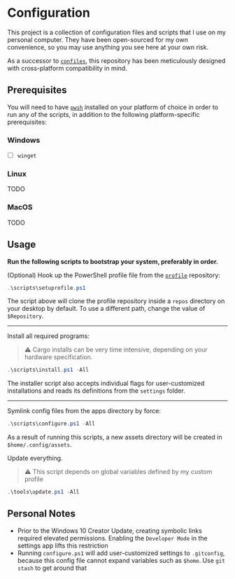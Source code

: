 # Configuration

This project is a collection of configuration files and scripts that I use on my
personal computer. They have been open-sourced for my own convenience, so you may
use anything you see here at your own risk.

As a successor to
[`confiles`](https://github.com/StefanGreve/confiles),
this repository has been meticulously designed with cross-platform compatibility
in mind.

## Prerequisites

You will need to have [`pwsh`](https://github.com/PowerShell/PowerShell) installed
on your platform of choice in order to run any of the scripts, in addition to the
following platform-specific prerequisites:

### Windows

- [ ] `winget`

### Linux

TODO

### MacOS

TODO

## Usage

**Run the following scripts to bootstrap your system, preferably in order.**

(Optional) Hook up the PowerShell profile file from the
[`profile`](https://github.com/StefanGreve/profile)
repository:

```powershell
.\scripts\setuprofile.ps1
```

The script above will clone the profile repository inside a `repos` directory on
your desktop by default. To use a different path, change the value of `$Repository`.

---

Install all required programs:

> ⚠ Cargo installs can be very time intensive, depending on your hardware specification.

```powershell
.\scripts\install.ps1 -All
```

The installer script also accepts individual flags for user-customized installations
and reads its definitions from the `settings` folder.

---

Symlink config files from the apps directory by force:

```powershell
.\scripts\configure.ps1 -All
```

As a result of running this scripts, a new assets directory will be created in
`$home/.config/assets`.

Update everything.

> ⚠ This script depends on global variables defined by my custom profile

```powershell
.\tools\update.ps1 -All
```

## Personal Notes

- Prior to the Windows 10 Creator Update, creating symbolic links required elevated
  permissions. Enabling the `Developer Mode` in the settings app lifts this restriction
- Running `configure.ps1` will add user-customized settings to `.gitconfig`, because
  this config file cannot expand variables such as `$home`. Use `git stash` to get
  around that
